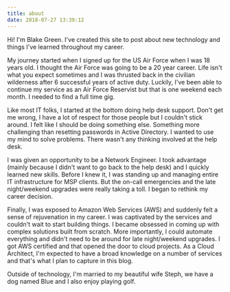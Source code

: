 ```yaml
---
title: about
date: 2018-07-27 13:39:12
---
```


Hi! I'm Blake Green. I've created this site to post about new technology and things I've learned throughout my career.

My journey started when I signed up for the US Air Force when I was 18 years old. I thought the Air Force was going to be a 20 year career. Life isn't what you expect sometimes and I was thrusted back in the civilian wilderness after 6 successful years of active duty. Luckily, I've been able to continue my service as an Air Force Reservist but that is one weekend each month. I needed to find a full time gig.

Like most IT folks, I started at the bottom doing help desk support. Don't get me wrong, I have a lot of respect for those people but I couldn't stick around. I felt like I should be doing something else. Something more challenging than resetting passwords in Active Directory. I wanted to use my mind to solve problems. There wasn't any thinking involved at the help desk.

I was given an opportunity to be a Network Engineer. I took advantage (mainly because I didn't want to go back to the help desk) and I quickly learned new skills. Before I knew it, I was standing up and managing entire IT infrastructure for MSP clients. But the on-call emergencies and the late night/weekend upgrades were really taking a toll. I began to rethink my career decision. 

Finally, I was exposed to Amazon Web Services (AWS) and suddenly felt a sense of rejuvenation in my career. I was captivated by the services and couldn't wait to start building things. I became obsessed in coming up with complex solutions built from scratch. More importantly, I could automate everything and didn't need to be around for late night/weekend upgrades. I got AWS certified and that opened the door to cloud projects. As a Cloud Architect, I'm expected to have a broad knowledge on a number of services and that's what I plan to capture in this blog.

Outside of technology, I'm married to my beautiful wife Steph, we have a dog named Blue and I also enjoy playing golf.